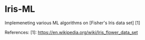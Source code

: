 # Iris-ML
Implemeneting various ML algorithms on [Fisher's Iris data set] [1]




References:
[1]: https://en.wikipedia.org/wiki/Iris_flower_data_set
